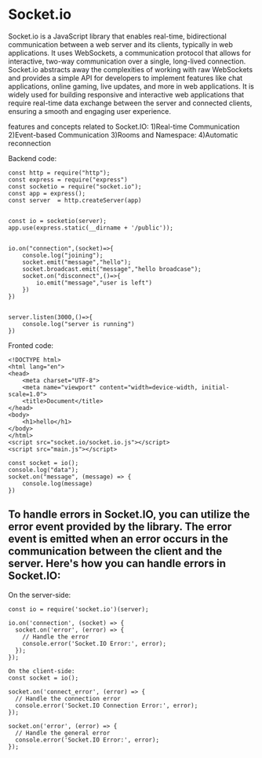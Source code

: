 # Socket.io

Socket.io is a JavaScript library that enables real-time, bidirectional communication between a web server and its clients, typically in web applications. It uses WebSockets, a communication protocol that allows for interactive, two-way communication over a single, long-lived connection. Socket.io abstracts away the complexities of working with raw WebSockets and provides a simple API for developers to implement features like chat applications, online gaming, live updates, and more in web applications. It is widely used for building responsive and interactive web applications that require real-time data exchange between the server and connected clients, ensuring a smooth and engaging user experience.

features and concepts related to Socket.IO:
1)Real-time Communication
2)Event-based Communication
3)Rooms and Namespace:
4)Automatic reconnection

Backend code:
```
const http = require("http");
const express = require("express")
const socketio = require("socket.io");
const app = express();
const server  = http.createServer(app)


const io = socketio(server);
app.use(express.static(__dirname + '/public'));


io.on("connection",(socket)=>{
    console.log("joining");
    socket.emit("message","hello");
    socket.broadcast.emit("message","hello broadcase");
    socket.on("disconnect",()=>{
        io.emit("message","user is left")
    })
})


server.listen(3000,()=>{
    console.log("server is running")
})
```



Fronted code:

```
<!DOCTYPE html>
<html lang="en">
<head>
    <meta charset="UTF-8">
    <meta name="viewport" content="width=device-width, initial-scale=1.0">
    <title>Document</title>
</head>
<body>
    <h1>hello</h1>
</body>
</html>
<script src="socket.io/socket.io.js"></script>
<script src="main.js"></script>

const socket = io();
console.log("data");
socket.on("message", (message) => {
    console.log(message)
})
```

## To handle errors in Socket.IO, you can utilize the error event provided by the library. The error event is emitted when an error occurs in the communication between the client and the server. Here's how you can handle errors in Socket.IO:

On the server-side:

```
const io = require('socket.io')(server);

io.on('connection', (socket) => {
  socket.on('error', (error) => {
    // Handle the error
    console.error('Socket.IO Error:', error);
  });
});

On the client-side:
const socket = io();

socket.on('connect_error', (error) => {
  // Handle the connection error
  console.error('Socket.IO Connection Error:', error);
});

socket.on('error', (error) => {
  // Handle the general error
  console.error('Socket.IO Error:', error);
});

```
